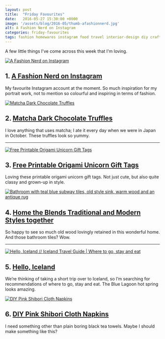 ```yaml
---
layout: post
title:  "Friday Favourites"
date:   2016-05-27 15:30:00 +0000
image: '/assets/blog/2016-05/thumb-afashionnerd.jpg'
alt: A Fashion Nerd on Instagram
categories: friday-favourites
tags: fashion homewares instagram food travel interior-design diy crafts printable
---
```


<p class="intro">A few little things I've come across this week that I'm loving.</p>

<div class="row">
	<div class="col-md-6">
		<a href="https://www.instagram.com/afashionnerd/" title="A Fashion Nerd on Instagram"><img src="/assets/blog/2016-05/ff-afashionnerd.jpg" alt="A Fashion Nerd on Instagram" title="A Fashion Nerd on Instagram. Colourful and inspiring fashion photography"></a>
		<h2>1. <a href="https://www.instagram.com/afashionnerd/" title="A Fashion Nerd on Instagram">A Fashion Nerd on Instagram</a></h2>
		<p>My favourite Instagram account at the moment. So much inspiration for my portrait work, not to mention so colourful and inspiring in terms of fashion.</p>
	</div>
	<div class="col-md-6">
		<a href="http://www.designsponge.com/2015/06/in-the-kitchen-with-beau-ciolinos-matcha-truffles.html" title="Matcha Dark Chocolate Truffles "><img src="/assets/blog/2016-05/ff-matcha-truffles.jpg" alt="Matcha Dark Chocolate Truffles " title="Recipe for Matcha Dark Chocolate Truffles  | Food"></a>
		<h2>2. <a href="http://www.designsponge.com/2015/06/in-the-kitchen-with-beau-ciolinos-matcha-truffles.html" title="Matcha Dark Chocolate Truffles ">Matcha Dark Chocolate Truffles </a></h2>
		<p>I love anything that uses matcha; I ate it every day when we were in Japan in October. These truffles look so yummy.</p>
	</div>
</div>

* * *

<div class="row">
	<div class="col-md-6">
		<a href="http://ohhappyday.com/2016/05/free-printable-origami-unicorn-gift-tags/" title="Free Printable Origami Unicorn Gift Tags"><img src="/assets/blog/2016-05/ff-free-printable-origami-unicorn-gift-tags.jpg" alt="Free Printable Origami Unicorn Gift Tags" title="Free Printable Origami Unicorn Gift Tags | Freebie | Paper Crafts"></a>
		<h2>3. <a href="http://ohhappyday.com/2016/05/free-printable-origami-unicorn-gift-tags/" title="Free Printable Origami Unicorn Gift Tags">Free Printable Origami Unicorn Gift Tags</a></h2>
		<p>Loving these printable origami unicorn gift tags. Not just cute, but also quite classy and grown-up in style.</p>
	</div>
	<div class="col-md-6">
		<a href="http://airows.com/interiors-and-home/this-home-blends-traditional-and-modern-styles-together-amazingly" title="Home the Blends Traditional and Modern Styles together"><img src="/assets/blog/2016-05/ff-bathroom-teal-subway-tiles.jpg" alt="Bathroom with teal blue subway tiles, old style sink, warm wood and an antique rug" title="Bathroom with teal blue subway tiles, old style sink, warm wood and an antique rug"></a>
		<h2>4. <a href="http://airows.com/interiors-and-home/this-home-blends-traditional-and-modern-styles-together-amazingly" title="Home the Blends Traditional and Modern Styles together">Home the Blends Traditional and Modern Styles together</a></h2>
		<p>So happy to see so much old wood lovingly retained in this wonderful home. And those bathroom tiles? Wow.</p>
	</div>
</div>

* * *

<div class="row">
	<div class="col-md-6">
		<a href="http://www.abeautifulmess.com/2015/10/hello-iceland-.html" title="Hello, Iceland // Iceland Travel Guide | Where to go, stay and eat"><img src="/assets/blog/2016-05/ff-blue-lagoon-hot-spring-iceland.jpg" alt="Hello, Iceland // Iceland Travel Guide | Where to go, stay and eat" title="Hello, Iceland // Iceland Travel Guide | Where to go, stay and eat"></a>
		<h2>5. <a href="http://www.abeautifulmess.com/2015/10/hello-iceland-.html" title="Hello, Iceland // Iceland Travel Guide | Where to go, stay and eat">Hello, Iceland</a></h2>
		<p>We’re thinking of taking a short trip over to Iceland, so I’m searching for recommendations of where to go, stay and eat. The Blue Lagoon hot spring looks amazing.</p>
	</div>
	<div class="col-md-6">
		<a href="http://www.aliceandlois.com/diy-pink-shibori-cloth-napkins/" title="DIY Pink Shibori Cloth Napkins"><img src="/assets/blog/2016-05/ff-diy-pink-shibori-cloth-napkins.jpg" alt="DIY Pink Shibori Cloth Napkins" title="DIY Pink Shibori Cloth Napkins"></a>
		<h2>6. <a href="http://www.aliceandlois.com/diy-pink-shibori-cloth-napkins/" title="DIY Pink Shibori Cloth Napkins">DIY Pink Shibori Cloth Napkins</a></h2>
		<p>I need something other than plain boring black tea towels. Maybe I should make something like this?</p>
	</div>
</div>